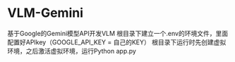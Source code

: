 # VLM-Gemini
基于Google的Gemini模型API开发VLM
根目录下建立一个.env的环境文件，里面配置好APIkey（GOOGLE_API_KEY = 自己的KEY）
根目录下运行时先创建虚拟环境，之后激活虚拟环境，运行Python app.py
